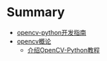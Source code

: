 # Summary

* [opencv-python开发指南](README.md)
* [opencv概论](chapter1.md)
  * [介绍OpenCV-Python教程](jie-shao-opencv-python-jiao-cheng.md)



